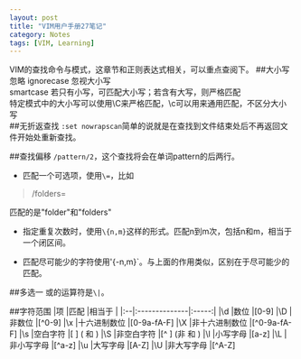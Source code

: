 ```yaml
---
layout: post
title: "VIM用户手册27笔记"
category: Notes
tags: [VIM, Learning]
---
```

VIM的查找命令与模式，这章节和正则表达式相关，可以重点查阅下。
##大小写忽略
ignorecase  忽视大小写  
smartcase   若只有小写，可匹配大小写；若含有大写，则严格匹配    
特定模式中的大小写可以使用\C来严格匹配，\c可以用来通用匹配，不区分大小写    
##无折返查找
`:set nowrapscan`简单的说就是在查找到文件结束处后不再返回文件开始处重新查找。   

<!--more-->
##查找偏移
`/pattern/2`，这个查找将会在单词pattern的后两行。   
* 匹配一个可选项，使用`\=`，比如
>/folders\=

匹配的是"folder"和"folders"  

* 指定重复次数时，使用`\{n,m}`这样的形式。匹配n到m次，包括n和m，相当于一个闭区间。   

* 匹配尽可能少的字符使用'\{-n,m}`。与上面的作用类似，区别在于尽可能少的匹配。

##多选一
或的运算符是`\|`。  

##字符范围
|项	|匹配			|相当于 |
|:--|:--------------|:-----:|
|\d	|数位			|[0-9]
|\D	|非数位			|[^0-9]
|\x	|十六进制数位	|[0-9a-fA-F]
|\X	|非十六进制数位	|[^0-9a-fA-F]
|\s	|空白字符		|[ 	]     (<Tab> 和 <Space>)
|\S	|非空白字符		|[^ 	]     (非 <Tab> 和 <Space>)
|\l	|小写字母		|[a-z]
|\L	|非小写字母		|[^a-z]
|\u	|大写字母		|[A-Z]
|\U	|非大写字母		|[^A-Z]

